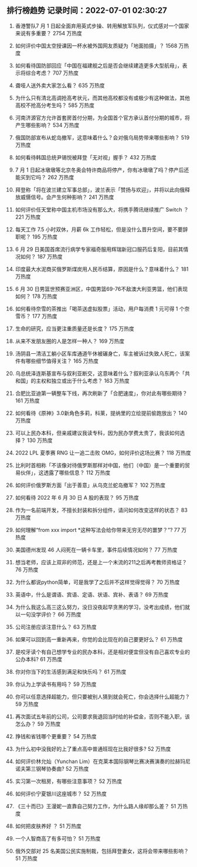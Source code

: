 
## 排行榜趋势 记录时间：2022-07-01 02:30:27
  
  1. 香港警队7 月 1 日起全面弃用英式步操、转用解放军队列，仪式感对一个国家来说有多重要？ 2754 万热度
    
  2. 如何评价中国太空授课因一杯水被外国网友质疑为「地面拍摄」？ 1568 万热度
    
  3. 如何看待国防部回应「中国在福建舰之后是否会继续建造更多大型航母」，表示将综合考虑？ 707 万热度
    
  4. 聋哑人送外卖大家怎么看？ 635 万热度
    
  5. 为什么只有清北高调抢高考状元，而其他高校都没有或极少有这种做法，其他高校不抢高分考生吗？ 585 万热度
    
  6. 河南济源官方允许首套房首付分期，为全国首个官方承认首付分期的城市，将产生哪些影响？ 534 万热度
    
  7. 俄国防部宣布从蛇岛撤军，这意味着什么？会对俄乌局势带来哪些影响？ 519 万热度
    
  8. 如何看待韩国总统尹锡悦被拜登「无对视」握手？ 432 万热度
    
  9. 7 月 1 日起冰墩墩等北京冬奥会特许商品将停产，你有冰墩墩了吗？停产后还能买到它吗？ 262 万热度
    
  10. 拜登称「将在波兰建立军事总部」，波兰表示「赞扬与欢迎」，并将以此向俄释放威慑信号。会产生何种影响？ 241 万热度
    
  11. 如何评价任天堂称中国主机市场没有那么大，将携手腾讯继续推广 Switch ？ 221 万热度
    
  12. 每天工作 7.5 小时双休，月薪 6k 工作轻松，但是没什么晋升空间，要不要辞职呢？ 195 万热度
    
  13. 6 月 29 日美国首席流行病学专家福奇服用辉瑞新冠口服药后复阳，目前其情况如何？ 187 万热度
    
  14. 印度最大水泥商买俄罗斯煤炭用人民币结算，原因是什么？意味着什么？ 181 万热度
    
  15. 6 月 30 日男篮世预赛亚洲区，中国男篮69-76不敌澳大利亚男篮，他们表现如何？ 178 万热度
    
  16. 如何看待奈雪的茶推出「喝茶送虚拟股票」活动，用户每消费 1 元可得 1 个奈雪币？ 177 万热度
    
  17. 生命的研究，应当更注重质量还是长度？ 175 万热度
    
  18. 从来不发朋友圈的人是怎样一种人？ 169 万热度
    
  19. 汤阴县一清洁工躺小区车库通道午休被碾身亡，车主被诉过失致人死亡，该案件有哪些细节值得关注？ 165 万热度
    
  20. 乌总统泽连斯基宣布与叙利亚断交，这意味着什么？叙利亚承认乌东两个「共和国」的主权和独立或出于什么考虑？ 163 万热度
    
  21. 合肥比亚迪第一辆整车下线，再次刷新了「合肥速度」，你对此有哪些期待？ 161 万热度
    
  22. 如何看待《原神》3.0新角色多莉，科莱，提纳里的立绘提前偷跑放出？ 140 万热度
    
  23. 可以上民办本科，但亲戚建议我读专科，因为民办学费太贵了，我该如何选择？ 130 万热度
    
  24. 2022 LPL 夏季赛 RNG 让一追二击败 OMG，如何评价这场比赛？ 118 万热度
    
  25. 比利时首相称「不该像对待俄罗斯那样对中国，他们（中国）是一个重要的贸易伙伴」，这透露了哪些信息？ 112 万热度
    
  26. 如何评价俄罗斯方面「出于善意」从乌克兰蛇岛撤军？ 102 万热度
    
  27. 如何看待 2022 年 6 月 30 日 A 股的表现？ 95 万热度
    
  28. 作为一名前端开发，不擅长封装和拆分组件，请问如何改变这样的状态？ 83 万热度
    
  29. 如何理解“from xxx import *这种写法会给你带来无穷无尽的噩梦？”? 77 万热度
    
  30. 美国德州发现 46 人闷死在一辆卡车里，事件后续情况如何？ 77 万热度
    
  31. 想当老师，应该上双非的师范，还是上一个末流的211之后再考教师资格证？ 76 万热度
    
  32. 为什么都说python简单，可是我学了之后并不这样觉得觉得？ 70 万热度
    
  33. 英语中，什么是谓语、宾语、定语、状语、宾补、表语？ 69 万热度
    
  34. 为什么我这么高三这么努力，没日没夜起早贪黑的学习，没考出成绩，他们就以一句没学评价？ 66 万热度
    
  35. 公司注册应该注意什么？ 63 万热度
    
  36. 如果可以回到高一重新再来，你觉的会比现在的自己要更好么？ 61 万热度
    
  37. 是咬牙读个有自己想学专业的民办本科，还是相对便宜但没有自己喜欢专业的公办本科? 61 万热度
    
  38. 你对你当下的生活感到满足和快乐吗？ 61 万热度
    
  39. 你认为上学读书有用吗？ 59 万热度
    
  40. 你可以任意选择超能力，但只要被别人猜到就会死亡，你会选择什么超能力？ 59 万热度
    
  41. 再次面试五年前的公司，公司要求我退回当时给的补偿金，否则不能入职，该怎么办？ 59 万热度
    
  42. 挣钱和省钱哪个更重要？ 54 万热度
    
  43. 为什么初中没我好的上了重点高中普通班现在比我好很多? 52 万热度
    
  44. 如何评价林允灿（Yunchan Lim）在克莱本国际钢琴比赛决赛演奏的拉赫玛尼诺夫第三钢琴协奏曲? 52 万热度
    
  45. 实习第一次租房，有哪些注意事项？ 52 万热度
    
  46. 如何评价宁夏银川这座城市？ 52 万热度
    
  47. 《三十而已》王漫妮一直靠自己努力工作，为什么路人缘却那么差？ 51 万热度
    
  48. 如何把皮肤养好 ？ 51 万热度
    
  49. 一个人智商高了有多可怕？ 51 万热度
    
  50. 俄外交部对 25 名美国公民实施制裁，包括拜登妻女，这将会带来哪些影响？ 51 万热度
    